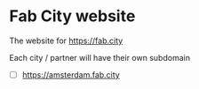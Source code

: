 # Fab City website

The website for https://fab.city

Each city / partner will have their own subdomain
- [ ] https://amsterdam.fab.city
